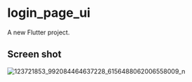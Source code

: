 # login_page_ui

A new Flutter project.

## Screen shot

![123721853_992084464637228_6156488062006558009_n](https://user-images.githubusercontent.com/33056647/98440164-53e3af80-2121-11eb-8f1c-8e355910a93b.jpg)

